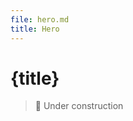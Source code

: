 ```yaml
---
file: hero.md
title: Hero
---
```


<script>
    import {Hero} from '$lib'
    import {media} from '../../../_media'
</script>

# {title}

> 🚧 Under construction

<Hero bg="{$media.dark ? 'dark' : 'gray'}" center/>
